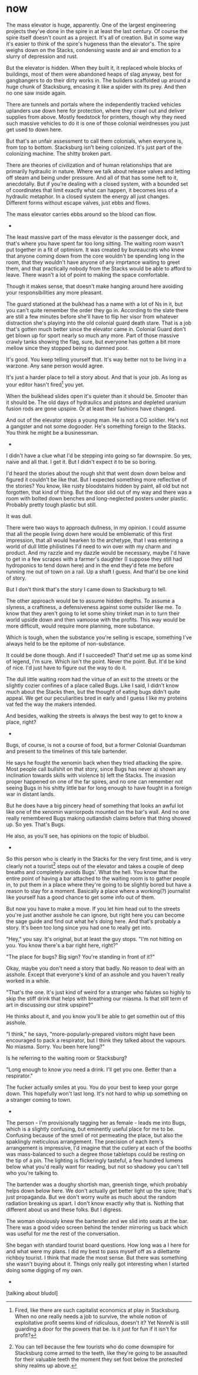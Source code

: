 # now

The mass elevator is huge, apparently. One of the largest engineering projects they've done in the spire in at least the last century. Of course the spire itself doesn't count as a project. It's all of creation. But in some way it's easier to think of the spire's hugeness than the elevator's. The spire weighs down on the Stacks, condensing waste and air and emotion to a slurry of depression and rust.

But the elevator is hidden. When they built it, it replaced whole blocks of buildings, most of them were abandoned heaps of slag anyway, best for gangbangers to do their dirty works in. The builders scaffolded up around a huge chunk of Stacksburg, encasing it like a spider with its prey. And then no one saw inside again.

There are tunnels and portals where the independently tracked vehicles uplanders use down here for protection, where they crawl out and deliver supplies from above. Mostly feedstock for printers, though why they need such massive vehicles to do it is one of those colonial weirdnesses you just get used to down here.

But that's an unfair assessment to call them colonials, when everyone is, from top to bottom. Stacksburg isn't being colonized. It's just part of the colonizing machine. The shitty broken part.

There are theories of civilization and of human relationships that are primarily hydraulic in nature. Where we talk about release valves and letting off steam and being under pressure. And all of that has some heft to it, anecdotally. But if you're dealing with a closed system, with a bounded set of coordinates that limit exactly what can happen, it becomes less of a hydraulic metaphor. In a closed system the energy all just changes. Different forms without escape valves, just ebbs and flows.

The mass elevator carries ebbs around so the blood can flow.

*

The least massive part of the mass elevator is the passenger dock, and that's where you have spent far too long sitting. The waiting room wasn't put together in a fit of optimism. It was created by bureaucrats who knew that anyone coming down from the core wouldn't be spending long in the room, that they wouldn't have anyone of any imprtance waiting to greet them, and that practically nobody from the Stacks would be able to afford to leave. There wasn't a lot of point to making the space comfortable.

Though it makes sense, that doesn't make hanging around here avoiding your responsibilities any more pleasant.

The guard stationed at the bulkhead has a name with a lot of Ns in it, but you can't quite remember the order they go in. According to the slate there are still a few minutes before she'll have to flip her visor from whatever distraction she's playing into the old colonial guard death stare. That is a job that's gotten much better since the elevator came in. Colonial Guard don't get blown up for sport nearly so much any more. Part of those massive crawly tanks showing the flag, sure, but everyone has gotten a bit more mellow since they stopped being so damned poor. 

It's good. You keep telling yourself that. It's way better not to be living in a warzone. Any sane person would agree.

It's just a harder place to tell a story about. And that is your job. As long as your editor hasn't fired[^1] you yet.

[^1]: Fired, like there are such capitalist economics at play in Stacksburg. When no one really needs a job to survive, the whole notion of exploitative profit seems kind of ridiculous, doesn't it? Yet NnnnN is still guarding a door for the powers that be. Is it just for fun if it isn't for profit?

When the bulkhead slides open it's quieter than it should be. Smooter than it should be. The old days of hydraulics and pistons and depleted uranium fusion rods are gone upspire. Or at least their fashions have changed.

And out of the elevator steps a young man. He is not a CG soldier. He's not a gangster and not some dogooder. He's something foreign to the Stacks. You think he might be a businessman.

*

I didn't have a clue what I'd be stepping into going so far downspire. So yes, naive and all that. I get it. But I didn't expect it to be so boring.

I'd heard the stories about the rough shit that went down down below and figured it couldn't be like that. But I expected something more reflective of the stories? You know, like rusty bloodstains hidden by paint, all old but not forgotten, that kind of thing. But the door slid out of my way and there was a room with bolted down benches and long-neglected posters under plastic. Probably pretty tough plastic but still.

It was dull.

There were two ways to approach dullness, in my opinion. I could assume that all the people living down here would be emblematic of this first impression, that all would hearken to the archetype, that I was entering a world of dull little philistines I'd need to win over with my charm and product. And my razzle and my dazzle would be necessary, maybe I'd have to get in a few scrapes with a farmer's daughter (I suppose they still had hydroponics to tend down here) and in the end they'd fete me before running me out of town on a rail. Up a shaft I guess. And that'd be one kind of story.

But I don't think that's the story I came down to Stacksburg to tell.

The other approach would be to assume hidden depths. To assume a slyness, a craftiness, a defensiveness against some outsider like me. To know that they aren't going to let some shiny trinket man in to turn their world upside down and then vamoose with the profits. This way would be more difficult, would require more planning, more substance.

Which is tough, when the substance you're selling is escape, something I've always held to be the epitome of non-substance.

It could be done though. And if I succeeded? That'd set me up as some kind of legend, I'm sure. Which isn't the point. Never the point. But. It'd be kind of nice. I'd just have to figure out the way to do it.

The dull little waiting room had the virtue of an exit to the streets or the slightly cozier confines of a place called Bugs. Like I said, I didn't know much about the Stacks then, but the thought of eating bugs didn't quite appeal. We get our peculiarities bred in early and I guess I like my proteins vat fed the way the makers intended.

And besides, walking the streets is always the best way to get to know a place, right?

*

Bugs, of course, is not a course of food, but a former Colonial Guardsman and present to the timelines of this tale bartender. 

He says he fought the xenomin back when they tried attacking the spire. Most people call bullshit on that story, since Bugs has never a) shown any inclination towards skills with violence b) left the Stacks. The invasion proper happened on one of the far spires, and no one can remember not seeing Bugs in his shitty little bar for long enough to have fought in a foreign war in distant lands. 

But he does have a big pincery head of something that looks an awful lot like one of the xenomin warriorpods mounted on the bar's wall. And no one really remembered Bugs making outlandish claims before that thing showed up. So yes. That's Bugs.

He also, as you'll see, has opinions on the topic of bludbol.

*

So this person who is clearly in the Stacks for the very first time, and is very clearly not a tourist[^2] steps out of the elevator and takes a couple of deep breaths and completely avoids Bugs'. What the hell. You know that the entire point of having a bar attached to the waiting room is to gather people in, to put them in a place where they're going to be slightly bored but have a reason to stay for a moment. Basically a place where a working(?) journalist like yourself has a good chance to get some info out of them.

But now you have to make a move. If you let him head out to the streets you're just another asshole he can ignore, but right here you can become the sage guide and find out what he's doing here. And that's probably a story. It's been too long since you had one to really get into.

[^2]: You can tell because the few tourists who do come downspire for Stacksburg come armed to the teeth, like they're going to be assaulted for their valuable teeth the moment they set foot below the protected shiny realms up above.

"Hey," you say. It's original, but at least the guy stops. "I'm not hitting on you. You know there's a bar right here, right?"

"The place for bugs? Big sign? You're standing in front of it?"

Okay, maybe you don't need a story that badly. No reason to deal with an asshole. Except that everyone's kind of an asshole and you haven't really worked in a while.

"That's the one. It's just kind of weird for a stranger who falutes so highly to skip the stiff drink that helps with breathing our miasma. Is that still term of art in discussing our stink upspire?"

He thinks about it, and you know you'll be able to get somethin out of this asshole.

"I think," he says, "more-popularly-prepared visitors might have been encouraged to pack a respirator, but I think they talked about the vapours. No miasma. Sorry. You been here long?"

Is he referring to the waiting room or Stacksburg?

"Long enough to know you need a drink. I'll get you one. Better than a respirator."

The fucker actually smiles at you. You do your best to keep your gorge down. This hopefully won't last long. It's not hard to whip up something on a stranger coming to town.

*

The person - I'm provisionally tagging her as female - leads me into Bugs, which is a slightly confusing, but eminently useful place for me to be. Confusing because of the smell of rot permeating the place, but also the spaklingly meticulous arrangement. The precision of each item's arrangement is impressive, I'd imagine that the cutlery at each of the booths was mass-balanced to such a degree those tabletops could be resting on the tip of a pin. The lighting is flickeringly tasteful, a few hundred lumens below what you'd really want for reading, but not so shadowy you can't tell who you're talking to.

The bartender was a doughy shortish man, greenish tinge, which probably helps down below here. We don't actually get better light up the spire; that's just propaganda. But we don't worry wuite as much about the random radiation breaking us apart. I don't know exactly why that is. Nothing that different about us and these folks. But I digress.

The woman obviously knew the bartender and we slid into seats at the bar. There was a good video screen behind the tender mirroring us back which was useful for me the rest of the conversation.

She began with standard tourist board questions. How long was a I here for and what were my plans. I did my best to pass myself off as a dilettante richboy tourist. I think that made the most sense. But there was something she wasn't buying about it. Things only really got interesting when I started doing some digging of my own.

*

[talking about bludol]